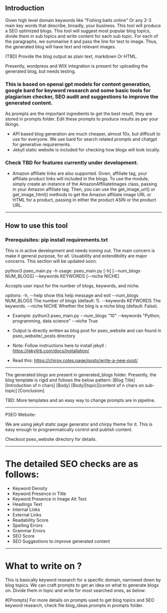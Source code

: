 ## Introduction

Given high level domain keywords like "Fishing baits online" Or any 2-3 main key words that describe, broadly, your business.
This tool will produce a SEO optimized blogs. This tool will suggest most popular blog topics, divide them in sub topics and write content for each sub topic. For each of the paragraphs, we summarise it and pass the line for text to image.
Thus, the generated blog will have text and relevant images.

(TBD) Provide the blog output as plain text, markdown Or HTML.

Presently, wordpress and WIX integration is present for uploading the generated blog, but needs testing.

### This is based on openai gpt models for content generation, google bard for keyword research and some basic tools for plagiarism checker, SEO audit and suggestions to improve the generated content.
As prompts are the important ingredients to get the best result, they are stored in prompts folder. Edit these prompts to produce results as per your likings.

- API based blog generation are much cheaper, almost 10x, but difficult to use for everyone. We use bard for search related prompts and chatgpt for generative requirements.
- Jekyll static website is included for checking how blogs will look locally.
 
### Check TBD for features currently under development.

- Amazon affiliate links are also supported. Given, affiliate tag, your affiliate product links will included in the blogs.
To use the module, simply create an instance of the AmazonAffiliateImages class, passing in your Amazon affiliate tag. 
Then, you can use the get_image_url() or get_image_html() methods to get the Amazon affiliate image URL or HTML 
for a product, passing in either the product ASIN or the product URL.

----------------------------------

## How to use this tool

### Prerequisites: pip install requirements.txt

This is in active development and needs ironing out. The main concern is make it general purpose, for all. 
Usuability and extendibility are major concerns. This section will be updated soon. 

python3 pseo_main.py -h
usage: pseo_main.py [-h] [--num_blogs NUM_BLOGS] --keywords KEYWORDS [--niche NICHE]

Accepts user input for the number of blogs, keywords, and niche.

options:
  -h, --help            show this help message and exit
  --num_blogs NUM_BLOGS
                        The number of blogs (default: 1).
  --keywords KEYWORDS   The keywords.
  --niche NICHE         Whether the blog is a niche blog (default: False).

- Example:
python3 pseo_main.py --num_blogs "10" --keywords "Python, programming, data science" --niche True

- Output is directly written as blog post for pseo_website and can found in pseo_website/_posts directory
- Note: Follow instructions here to install jekyll : https://jekyllrb.com/docs/installation/
- Read this: https://chirpy.cotes.page/posts/write-a-new-post/

----------------------------------

The generated blogs are present in generated_blogs folder. Presently, the blog template is rigid and follows the
below pattern:
[Blog Title]
[Introduction of n chars]
[Body]
[Body][topic][content of n chars on sub-topic]
[Conclusion]

TBD: More templates and an easy way to change prompts are in pipeline.

-----------------------------------

PSEO Website:

We are using jekyll static page generator and chirpy theme for it.
This is easy enough to programmatically control and publish content.

Checkout pseo_website directory for details.

-----------------------------------

# The detailed SEO checks are as follows:

- Keyword Density
- Keyword Presence in Title
- Keyword Presence in Image Alt Text
- Headings Text
- Internal Links
- External Links
- Readability Score
- Spelling Errors
- Grammar Errors
- SEO Score
- SEO Suggestions to improve generated content

-----------------------------------

# What to write on ?

This is basically keyword research for a specific domain, narrowed down by blog topics.
We can craft prompts to get an idea on what to generate blogs on. Divide them in topic and write for most searched ones, as below:

#[Prompts]
For more details on prompts used to get blog topics and SEO keyword research, check file blog_ideas.prompts in prompts folder.

